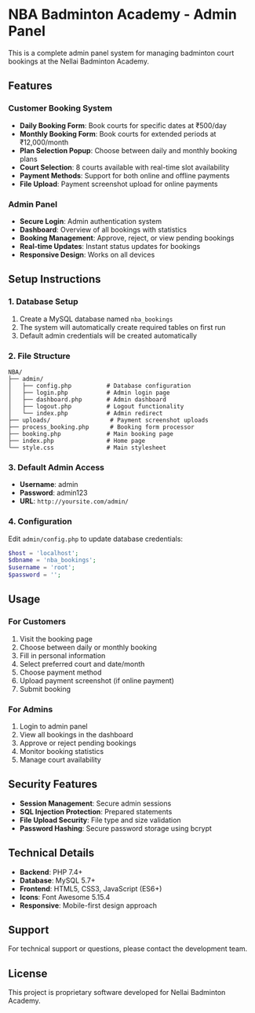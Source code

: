 # NBA Badminton Academy - Admin Panel

This is a complete admin panel system for managing badminton court bookings at the Nellai Badminton Academy.

## Features

### Customer Booking System
- **Daily Booking Form**: Book courts for specific dates at ₹500/day
- **Monthly Booking Form**: Book courts for extended periods at ₹12,000/month
- **Plan Selection Popup**: Choose between daily and monthly booking plans
- **Court Selection**: 8 courts available with real-time slot availability
- **Payment Methods**: Support for both online and offline payments
- **File Upload**: Payment screenshot upload for online payments

### Admin Panel
- **Secure Login**: Admin authentication system
- **Dashboard**: Overview of all bookings with statistics
- **Booking Management**: Approve, reject, or view pending bookings
- **Real-time Updates**: Instant status updates for bookings
- **Responsive Design**: Works on all devices

## Setup Instructions

### 1. Database Setup
1. Create a MySQL database named `nba_bookings`
2. The system will automatically create required tables on first run
3. Default admin credentials will be created automatically

### 2. File Structure
```
NBA/
├── admin/
│   ├── config.php          # Database configuration
│   ├── login.php           # Admin login page
│   ├── dashboard.php       # Admin dashboard
│   ├── logout.php          # Logout functionality
│   └── index.php           # Admin redirect
├── uploads/                 # Payment screenshot uploads
├── process_booking.php      # Booking form processor
├── booking.php             # Main booking page
├── index.php               # Home page
└── style.css               # Main stylesheet
```

### 3. Default Admin Access
- **Username**: admin
- **Password**: admin123
- **URL**: `http://yoursite.com/admin/`

### 4. Configuration
Edit `admin/config.php` to update database credentials:
```php
$host = 'localhost';
$dbname = 'nba_bookings';
$username = 'root';
$password = '';
```

## Usage

### For Customers
1. Visit the booking page
2. Choose between daily or monthly booking
3. Fill in personal information
4. Select preferred court and date/month
5. Choose payment method
6. Upload payment screenshot (if online payment)
7. Submit booking

### For Admins
1. Login to admin panel
2. View all bookings in the dashboard
3. Approve or reject pending bookings
4. Monitor booking statistics
5. Manage court availability

## Security Features

- **Session Management**: Secure admin sessions
- **SQL Injection Protection**: Prepared statements
- **File Upload Security**: File type and size validation
- **Password Hashing**: Secure password storage using bcrypt

## Technical Details

- **Backend**: PHP 7.4+
- **Database**: MySQL 5.7+
- **Frontend**: HTML5, CSS3, JavaScript (ES6+)
- **Icons**: Font Awesome 5.15.4
- **Responsive**: Mobile-first design approach

## Support

For technical support or questions, please contact the development team.

## License

This project is proprietary software developed for Nellai Badminton Academy.
